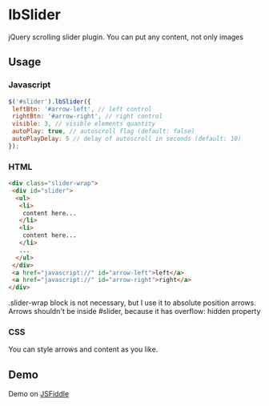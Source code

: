 lbSlider
========

jQuery scrolling slider plugin. You can put any content, not only images

## Usage

### Javascript

```javascript
$('#slider').lbSlider({
 leftBtn: '#arrow-left', // left control
 rightBtn: '#arrow-right', // right control
 visible: 3, // visible elements quantity
 autoPlay: true, // autoscroll flag (default: false)
 autoPlayDelay: 5 // delay of autoscroll in seconds (default: 10)
});
```

### HTML

```html
<div class="slider-wrap">
 <div id="slider">
  <ul>
   <li>
    content here...
   </li>
   <li>
    content here...
   </li>
   ...
  </ul>
 </div>
 <a href="javascript://" id="arrow-left">left</a>
 <a href="javascript://" id="arrow-right">right</a>
</div>
```
 
.slider-wrap block is not necessary, but I use it to absolute position arrows. 
Arrows shouldn't be inside #slider, because it has overflow: hidden property
 
### CSS

You can style arrows and content as you like.

## Demo

Demo on [JSFiddle](http://jsfiddle.net/equinoxlb/qZNnk/477/ "open demo")
